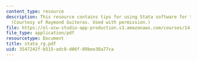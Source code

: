 ```yaml
---
content_type: resource
description: This resource contains tips for using Stata software for the course assignments.
  (Courtesy of Raymond Guiteras. Used with permission.)
file: https://ol-ocw-studio-app-production.s3.amazonaws.com/courses/14-381-statistical-method-in-economics-fall-2006/3547242fb515adc8d06f09bee38a77ca_stata_rg.pdf
file_type: application/pdf
resourcetype: Document
title: stata_rg.pdf
uid: 3547242f-b515-adc8-d06f-09bee38a77ca
---
```


